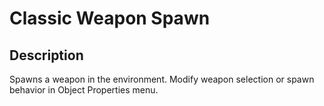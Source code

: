 # Classic Weapon Spawn

## Description

Spawns a weapon in the environment. Modify weapon selection or spawn behavior in Object Properties menu.
